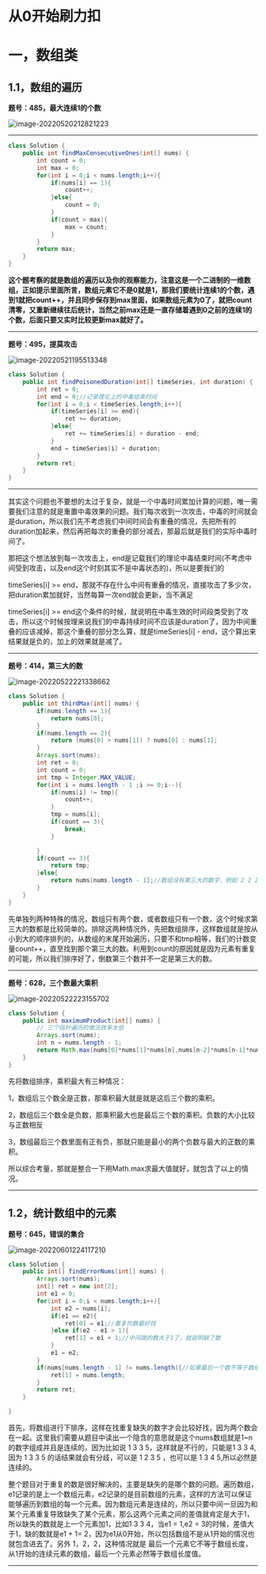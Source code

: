 #  从0开始刷力扣

#  一，数组类

##  1.1，数组的遍历

**题号：485，最大连续1的个数**

![image-20220520212821223](C:\Users\14776\AppData\Roaming\Typora\typora-user-images\image-20220520212821223.png) 

****

```java
class Solution {
    public int findMaxConsecutiveOnes(int[] nums) {
        int count = 0;
        int max = 0;
        for(int i = 0;i < nums.length;i++){
            if(nums[i] == 1){
                count++;
            }else{
                count = 0;
            }
            if(count > max){
                max = count;
            }
        }
        return max;
    }
}
```

**这个题考察的就是数组的遍历以及你的观察能力，注意这是一个二进制的一维数组，正如提示里面所言，数组元素它不是0就是1，那我们要统计连续1的个数，遇到1就把count++，并且同步保存到max里面，如果数组元素为0了，就把count清零，又重新继续往后统计，当然之前max还是一直存储着遇到0之前的连续1的个数，后面只要又实时比较更新max就好了。**

***

**题号：495，提莫攻击**

![image-20220521195513348](C:\Users\14776\AppData\Roaming\Typora\typora-user-images\image-20220521195513348.png) 

```java
class Solution {
    public int findPoisonedDuration(int[] timeSeries, int duration) {
        int ret = 0;
        int end = 0;//记录理论上的中毒结束时间
        for(int i = 0;i < timeSeries.length;i++){
            if(timeSeries[i] >= end){
                ret += duration;
            }else{
                ret += timeSeries[i] + duration - end;
            }
            end = timeSeries[i] + duration;
        }
        return ret;
    }
}
```

***

其实这个问题也不要想的太过于复杂，就是一个中毒时间累加计算的问题，唯一需要我们注意的就是重置中毒效果的问题。我们每次收到一次攻击，中毒的时间就会是duration，所以我们先不考虑我们中间时间会有重叠的情况，先把所有的duration加起来，然后再把每次的重叠的部分减去，那最后就是我们的实际中毒时间了。

那把这个想法放到每一次攻击上，end是记载我们的理论中毒结束时间(不考虑中间受到攻击，以及end这个时刻其实不是中毒状态的)，所以是要我们的

timeSeries[i] >= end，那就不存在什么中间有重叠的情况，直接攻击了多少次，把duration累加就好，当然每算一次end就会更新，当不满足

timeSeries[i] >= end这个条件的时候，就说明在中毒生效的时间段类受到了攻击，所以这个时候按理来说我们的中毒持续时间不应该是duration了，因为中间重叠的应该减掉，那这个重叠的部分怎么算，就是timeSeries[i]  - end，这个算出来结果就是负的，加上的效果就是减了。

***

**题号：414，第三大的数**

![image-20220522221338662](C:\Users\14776\AppData\Roaming\Typora\typora-user-images\image-20220522221338662.png) 

````java
class Solution {
    public int thirdMax(int[] nums) {
        if(nums.length == 1){
            return nums[0];
        }
        if(nums.length == 2){
            return (nums[0] > nums[1]) ? nums[0] : nums[1];
        }
        Arrays.sort(nums);
        int ret = 0;
        int count = 0;
        int tmp = Integer.MAX_VALUE;
        for(int i = nums.length - 1 ;i >= 0;i--){
            if(nums[i] != tmp){
                count++;
            }
            tmp = nums[i];
            if(count == 3){
                break;
            }

        }
        if(count == 3){
            return tmp;
        }else{
            return nums[nums.length - 1];//数组没有第三大的数字，例如 2 2 2 2 2 8；
        }
    }
}
````

先单独列两种特殊的情况，数组只有两个数，或者数组只有一个数，这个时候求第三大的数都是比较简单的。排除这两种情况外，先把数组排序，这样数组就是按从小到大的顺序排列的，从数组的末尾开始遍历，只要不和tmp相等，我们的计数变量count++，直至找到那个第三大的数。利用到count的原因就是因为元素有重复的可能，所以我们排序好了，倒数第三个数并不一定是第三大的数。

***

**题号：628，三个数最大乘积**

![image-20220522223155702](C:\Users\14776\AppData\Roaming\Typora\typora-user-images\image-20220522223155702.png) 

```java
class Solution {
    public int maximumProduct(int[] nums) {
        // 三个指针遍历的做法效率太低
        Arrays.sort(nums);
        int n = nums.length - 1;
        return Math.max(nums[0]*nums[1]*nums[n],nums[n-2]*nums[n-1]*nums[n]);
    }
}
```

先将数组排序，乘积最大有三种情况：

1，数组后三个数全是正数，那乘积最大就是就是这后三个数的乘积。

2，数组后三个数全是负数，那乘积最大也是最后三个数的乘积。负数的大小比较与正数相反

3，数组最后三个数里面有正有负，那就只能是最小的两个负数与最大的正数的乘积。

所以综合考量，那就是整合一下用Math.max求最大值就好，就包含了以上的情况。

***

##  1.2，统计数组中的元素

**题号：645，错误的集合**

![image-20220601224117210](C:\Users\14776\AppData\Roaming\Typora\typora-user-images\image-20220601224117210.png) 

```java
class Solution {
    public int[] findErrorNums(int[] nums) {
        Arrays.sort(nums); 
        int[] ret = new int[2];
        int e1 = 0;
        for(int i = 0;i < nums.length;i++){
            int e2 = nums[i];
            if(e1 == e2){
                ret[0] = e1;//重复的数最好找
            }else if(e2 - e1 > 1){
                ret[1] = e1 + 1;//中间跳的数大于1了，就说明缺了数
            }
            e1 = e2;
        }
        if(nums[nums.length - 1] != nums.length){//如果最后一个数不等于数组长度，则缺的就是数组长度作为的数
            ret[1] = nums.length;
        }
        return ret;
    }

}
```

首先，将数组进行下排序，这样在找重复缺失的数字才会比较好找，因为两个数会在一起。这里我们需要从题目中读出一个隐含的意思就是这个nums数组就是1~n的数字组成并且是连续的，因为比如说 1 3 3 5，这样就是不行的，只能是1 3 3 4,因为 1 3 3 5 的话结果就会有分歧，可以是 1 2 3 5 ，也可以是 1 3 4 5,所以必然是连续的。

整个题目对于重复的数是很好解决的，主要是缺失的是哪个数的问题。遍历数组，e1记录的是上一个数组元素，e2记录的是目前数组的元素，这样的方法可以保证能够遍历到数组的每一个元素。因为数组元素是连续的，所以只要中间一旦因为和某个元素重复导致缺失了某个元素，那么这两个元素之间的差值就肯定是大于1，所以缺失的数就是上一个元素加1，比如1 3 3 4，当e1 = 1,e2 = 3的时候，差值大于1，缺的数就是e1 + 1= 2，因为e1从0开始，所以包括数组不是从1开始的情况也就包含进去了。另外 1，2，2，这种情况就是 最后一个元素它不等于数组长度，从1开始的连续元素的数组，最后一个元素必然等于数组长度值。

***


